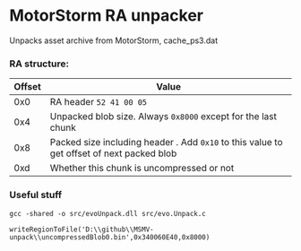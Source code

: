 # MotorStorm RA unpacker

Unpacks asset archive from MotorStorm, cache_ps3.dat 

### RA structure:
| Offset | Value |
|-|-|
| 0x0 | RA header `52 41 00 05` |
| 0x4 | Unpacked blob size. Always `0x8000` except for the last chunk |
| 0x8 | Packed size including header . Add `0x10` to this value to get offset of next packed blob |
| 0xd | Whether this chunk is uncompressed or not |

### Useful stuff
```
gcc -shared -o src/evoUnpack.dll src/evo.Unpack.c
```
```
writeRegionToFile('D:\\github\\MSMV-unpack\\uncompressedBlob0.bin',0x340060E40,0x8000)
```